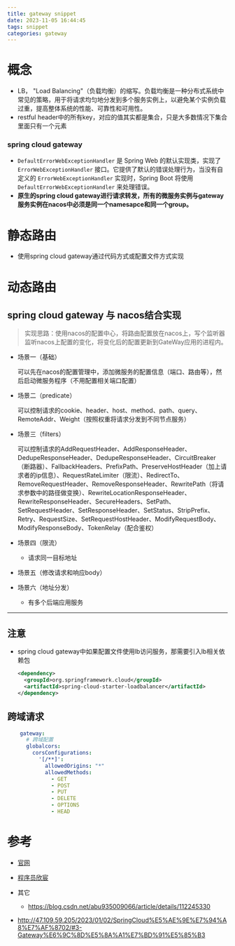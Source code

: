 ```yaml
---
title: gateway snippet
date: 2023-11-05 16:44:45
tags: snippet
categories: gateway
---
```


# 概念

- LB， "Load Balancing"（负载均衡）的缩写。负载均衡是一种分布式系统中常见的策略，用于将请求均匀地分发到多个服务实例上，以避免某个实例负载过重，提高整体系统的性能、可靠性和可用性。
- restful header中的所有key，对应的值其实都是集合，只是大多数情况下集合里面只有一个元素

### spring cloud gateway

- `DefaultErrorWebExceptionHandler` 是 Spring Web 的默认实现类，实现了 `ErrorWebExceptionHandler` 接口。它提供了默认的错误处理行为，当没有自定义的 `ErrorWebExceptionHandler` 实现时，Spring Boot 将使用 `DefaultErrorWebExceptionHandler` 来处理错误。
- **原生的spring cloud gateway进行请求转发，所有的微服务实例与gateway服务实例在nacos中必须是同一个namesapce和同一个group。**

# 静态路由

- 使用spring cloud gateway通过代码方式或配置文件方式实现

# 动态路由

## spring cloud gateway 与 nacos结合实现

> 实现思路：使用nacos的配置中心，将路由配置放在nacos上，写个监听器监听nacos上配置的变化，将变化后的配置更新到GateWay应用的进程内。

- 场景一（基础）

  可以先在nacos的配置管理中，添加微服务的配置信息（端口、路由等），然后启动微服务程序（不用配置相关端口配置）

- 场景二（predicate）

  可以控制请求的cookie、header、host、method、path、query、RemoteAddr、Weight（按照权重将请求分发到不同节点服务）

- 场景三（filters）

  可以控制请求的AddRequestHeader、AddResponseHeader、DedupeResponseHeader、DedupeResponseHeader、CircuitBreaker（断路器）、FallbackHeaders、PrefixPath、PreserveHostHeader（加上请求者的ip信息）、RequestRateLimiter（限流）、RedirectTo、RemoveRequestHeader、RemoveResponseHeader、RewritePath（将请求参数中的路径做变换）、RewriteLocationResponseHeader、RewriteResponseHeader、SecureHeaders、SetPath、SetRequestHeader、SetResponseHeader、SetStatus、StripPrefix、Retry、RequestSize、SetRequestHostHeader、ModifyRequestBody、ModifyResponseBody、TokenRelay（配合鉴权）

- 场景四（限流）
  - 请求同一目标地址

- 场景五（修改请求和响应body）
- 场景六（地址分发）
  - 有多个后端应用服务



---

## 注意

- spring cloud gateway中如果配置文件使用lb访问服务，那需要引入lb相关依赖包

  ```xml
  <dependency>
  	<groupId>org.springframework.cloud</groupId>
  	<artifactId>spring-cloud-starter-loadbalancer</artifactId>
  </dependency>
  ```

## 跨域请求

```yaml
    gateway:
      # 跨域配置
      globalcors:
        corsConfigurations:
          '[/**]':
            allowedOrigins: "*"
            allowedMethods:
              - GET
              - POST
              - PUT
              - DELETE
              - OPTIONS
              - HEAD
```



# 参考

- [官网]( https://cloud.spring.io/spring-cloud-gateway/reference/html/#configuring-route-predicate-factories-and-gateway-filter-factories)
- [程序员欣宸](https://blog.csdn.net/boling_cavalry/category_9278131.html)

- 其它
  - https://blog.csdn.net/abu935009066/article/details/112245330

- http://47.109.59.205/2023/01/02/SpringCloud%E5%AE%9E%E7%94%A8%E7%AF%8702/#3-Gateway%E6%9C%8D%E5%8A%A1%E7%BD%91%E5%85%B3